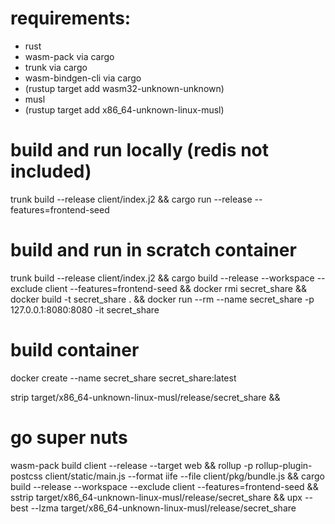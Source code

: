 # requirements:
- rust
- wasm-pack via cargo
- trunk via cargo
- wasm-bindgen-cli via cargo
- (rustup target add wasm32-unknown-unknown)
- musl
- (rustup target add x86_64-unknown-linux-musl)

# build and run locally (redis not included)
trunk build --release client/index.j2 &&
cargo run --release --features=frontend-seed

# build and run in scratch container
trunk build --release client/index.j2 &&
cargo build --release --workspace --exclude client --features=frontend-seed &&
docker rmi secret_share &&
docker build -t secret_share . &&
docker run --rm --name secret_share -p 127.0.0.1:8080:8080 -it secret_share

# build container
docker create --name secret_share secret_share:latest


strip target/x86_64-unknown-linux-musl/release/secret_share &&
# go super nuts
wasm-pack build client --release --target web &&
rollup -p rollup-plugin-postcss client/static/main.js --format iife --file client/pkg/bundle.js &&
cargo build --release --workspace --exclude client --features=frontend-seed &&
sstrip target/x86_64-unknown-linux-musl/release/secret_share &&
upx --best --lzma target/x86_64-unknown-linux-musl/release/secret_share
